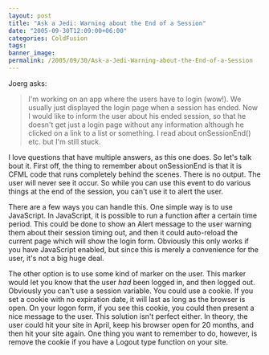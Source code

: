 ```yaml
---
layout: post
title: "Ask a Jedi: Warning about the End of a Session"
date: "2005-09-30T12:09:00+06:00"
categories: ColdFusion 
tags: 
banner_image: 
permalink: /2005/09/30/Ask-a-Jedi-Warning-about-the-End-of-a-Session
---
```


Joerg asks:

<blockquote>
I'm working on an app where the users have to login (wow!).
We usually just displayed the login page when a session has ended.
Now I would like to inform the user about his ended session, 
so that he doesn't get just a login page without any information 
although he clicked on a link to a list or something.
I read about onSessionEnd() etc. but I'm still stuck.
</blockquote>

I love questions that have multiple answers, as this one does. So let's talk bout it. First off, the thing to remember about onSessionEnd is that it is CFML code that runs completely behind the scenes. There is no output. The user will never see it occur. So while you can use this event to do various things at the end of the session, you can't use it to alert the user. 

There are a few ways you can handle this. One simple way is to use JavaScript. In JavaScript, it is possible to run a function after a certain time period. This could be done to show an Alert message to the user warning them about their session timing out, and then it could auto-reload the current page which will show the login form. Obviously this only works if you have JavaScript enabled, but since this is merely a convenience for the user, it's not a big huge deal.

The other option is to use some kind of marker on the user. This marker would let you know that the user <i>had</i> been logged in, and then logged out. Obviously you can't use a session variable. You could use a cookie. If you set a cookie with no expiration date, it will last as long as the browser is open. On your logon form, if you see this cookie, you could then present a nice message to the user. This solution isn't perfect either. In theory, the user could hit your site in April, keep his browser open for 20 months, and then hit your site again. One thing you want to remember to do, however, is remove the cookie if you have a Logout type function on your site.